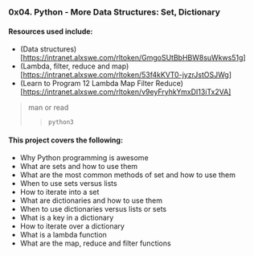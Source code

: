 ### 0x04. Python - More Data Structures: Set, Dictionary

#### Resources used include:
- (Data structures)[https://intranet.alxswe.com/rltoken/GmgoSUtBbHBW8suWkws51g]
- (Lambda, filter, reduce and map)[https://intranet.alxswe.com/rltoken/53f4kKVT0-jyzrJstOSJWg]
- (Learn to Program 12 Lambda Map Filter Reduce)[https://intranet.alxswe.com/rltoken/v9eyFryhkYmxDI13iTx2VA]
> man or read
>> `python3`

#### This project covers the following:
- Why Python programming is awesome
- What are sets and how to use them
- What are the most common methods of set and how to use them
- When to use sets versus lists
- How to iterate into a set
- What are dictionaries and how to use them
- When to use dictionaries versus lists or sets
- What is a key in a dictionary
- How to iterate over a dictionary
- What is a lambda function
- What are the map, reduce and filter functions